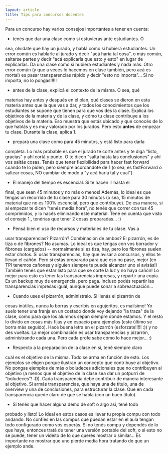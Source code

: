 ```yaml
---
layout: article
title: Tips para concursos docentes
---
```

Para un concurso hay varios consejos importantes a tener en cuenta:

-   tenés que dar una clase como si estuvieras ante estudiantes. O

sea, olvidate que hay un jurado, y hablá como si hubiera estudiantes. Un error común es hablarle al jurado y decir "acá haría tal cosa", o más común, saltarse partes y decir "acá explicaría que esto y esto" en lugar de explicarlas. Da una clase como si hubiera estudiantes y nada más. Otro error común (y que a veces lo hacemos en clase también, pero acá es mortal) es pasar transparencias rápido y decir "esto no importa"... Si no importa, no lo pongas!!!!!

-   antes de la clase, explicá el contexto de la misma. O sea, qué

materias hay antes y después en el plan, qué clases se dieron en esta materia antes que la que vas a dar, y todos los conocimientos que los estudiantes se supone que tienen para que vos des la clase. Explicá los objetivos de la materia y de la clase, y cómo tu clase contribuye a los objetivos de la materia. Eso muestra que estás ubicado y que conocés de lo que hablás y es muy valorado por los jurados. Pero esto **antes** de empezar tu clase. Durante la clase, aplica 1.

-   prepará una clase como para 45 minutos, y está listo para darla

completa. Lo más probable es que el jurado te corte antes y te diga "listo, gracias" y ahí cortá y punto. O te dicen "saltá hasta las conclusiones" y ahí vos saltás cosas. Tenés que tener flexibilidad para hacer fast forward cuando te lo piden, pero siempre acordándote de 1 (o sea, es fastForward o saltear cosas, NO cambiar de modo a "y acá haría tal y cual").

-   El manejo del tiempo es escencial. Si te hacen ir hasta el

final, que sean 45 minutos y no más o menos! Además, lo ideal es que tengas un recorrido de tu clase para 30 minutos (o sea, 15 minutos de material que no es 100% escencial, pero que contribuye). De esa manera, si al empezar te dicen "tenés media hora", no tenés que correr con tus 45 comprimidos, y lo hacés eliminando este material. Tené en cuenta que visto el consejo 1., tendrías que tener 2 cosas preparadas... :)

-   Pensá bien el uso de recursos y materiales de tu clase. Vas a

usar transparencias? Pizarrón? Combinación de ambos? El pizarrón, es de tiza o de fibrones? No asumas. Lo ideal es que tengas con vos borrador y fibrones (cargados) -- normalmente si es tiza, hay, pero los fibrones suelen estar chotos. Si usás transparencias, hay que avisar a concursos, y ellos te llevan el cañón. Pero si estás preparado para que eso no pase, mejor (en TPI tenemos cañones y alguien siempre te puede alcanzar uno si avisás!) También tenés que estar listo para que se corte la luz y no haya cañón! Lo mejor para esto es tener las transparencias impresas, y repartir una copia. Es un backup muy de emergencia, pero paga. Incluso podés repartir las transparencias impresas igual, aunque puede sonar a sobreactuación...

-   Cuando uses el pizarrón, administralo. Si llenás el pizarrón de

cosas inútiles, nunca lo borrás y escribís en agujeritos, es malísimo! Yo suelo tener una franja en un costado donde voy dejando "la traza" de la clase, como para que los alumnos sepan siempre dónde estamos. Y el resto lo divido en cosas más fijas y en espacio para ejemplos (este último se borra más seguido). Hacé buena letra en el pizarrón (esforzate!!!!! :)) y no des vueltas. La mejor combinación es usar transparencias y pizarrón, administrando cada una. Pero cada profe sabe cómo lo hace mejor... :)

-   Respecto a la preparación de la clase en sí, tené siempre claro

cuál es el objetivo de la misma. Todo se arma en función de esto. Los ejemplos se eligen porque ilustran un concepto que contribuye al objetivo. No pongas ejemplos de más o boludeces adicionales que no contribuyen al objetivo (a menos que el objetivo de la clase sea dar un potpurrí de "boludeces"! :D). Cada transparencia debe contribuir de manera interesante al objetivo. Si armás transparencias, que haya una de título, una de overview y una de conclusiones, para estructurar la clase. Que en cada transparencia quede claro de qué se habla (con un buen título).

-   Si tenés que hacer alguna demo de soft o algo así, tené todo

probado y listo! Lo ideal en estos casos es llevar tu propia compu con todo andando. No confíes en las compus que puedan estar en el aula tengan todo configurado como vos esperás. Si no tenés compu y dependés de lo que haya, entonces tratá de tener una versión portable del soft, o si esto no se puede, tener un videíto de lo que querés mostrar o similar... Es importante no mostrar que uno pierde media hora tratando de que un ejemplo ande.
